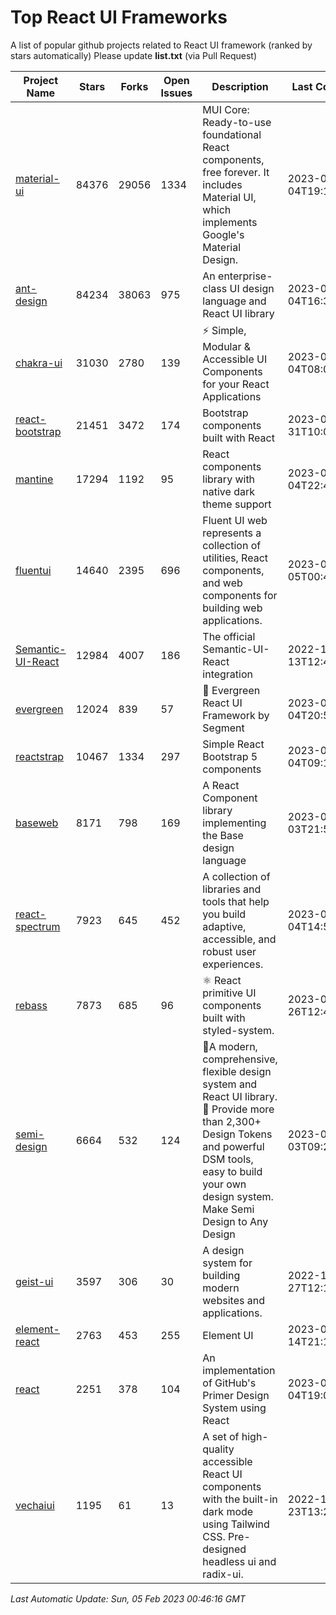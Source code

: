 # Top React UI Frameworks

A list of popular github projects related to React UI framework (ranked by stars automatically)
Please update **list.txt** (via Pull Request)

| Project Name | Stars | Forks | Open Issues | Description | Last Commit |
| ------------ | ----- | ----- | ----------- | ----------- | ----------- |
| [material-ui](https://github.com/mui/material-ui) |84376|29056|1334|MUI Core: Ready-to-use foundational React components, free forever. It includes Material UI, which implements Google&#39;s Material Design.|2023-02-04T19:15:42Z|
| [ant-design](https://github.com/ant-design/ant-design) |84234|38063|975|An enterprise-class UI design language and React UI library|2023-02-04T16:30:59Z|
| [chakra-ui](https://github.com/chakra-ui/chakra-ui) |31030|2780|139|⚡️ Simple, Modular &amp; Accessible UI Components for your React Applications|2023-02-04T08:06:04Z|
| [react-bootstrap](https://github.com/react-bootstrap/react-bootstrap) |21451|3472|174|Bootstrap components built with React|2023-01-31T10:03:14Z|
| [mantine](https://github.com/mantinedev/mantine) |17294|1192|95|React components library with native dark theme support|2023-02-04T22:45:42Z|
| [fluentui](https://github.com/microsoft/fluentui) |14640|2395|696|Fluent UI web represents a collection of utilities, React components, and web components for building web applications.|2023-02-05T00:42:28Z|
| [Semantic-UI-React](https://github.com/Semantic-Org/Semantic-UI-React) |12984|4007|186|The official Semantic-UI-React integration|2022-12-13T12:44:27Z|
| [evergreen](https://github.com/segmentio/evergreen) |12024|839|57|🌲 Evergreen React UI Framework by Segment|2023-02-04T20:52:36Z|
| [reactstrap](https://github.com/reactstrap/reactstrap) |10467|1334|297|Simple React Bootstrap 5 components|2023-02-04T09:12:54Z|
| [baseweb](https://github.com/uber/baseweb) |8171|798|169|A React Component library implementing the Base design language|2023-02-03T21:56:37Z|
| [react-spectrum](https://github.com/adobe/react-spectrum) |7923|645|452|A collection of libraries and tools that help you build adaptive, accessible, and robust user experiences.|2023-02-04T14:55:51Z|
| [rebass](https://github.com/rebassjs/rebass) |7873|685|96|:atom_symbol: React primitive UI components built with styled-system.|2023-01-26T12:47:44Z|
| [semi-design](https://github.com/DouyinFE/semi-design) |6664|532|124|🚀A modern, comprehensive, flexible design system and React UI library. 🎨 Provide more than 2,300+ Design Tokens and powerful DSM tools, easy to build your own design system. Make Semi Design to Any Design|2023-02-03T09:29:36Z|
| [geist-ui](https://github.com/geist-org/geist-ui) |3597|306|30|A design system for building modern websites and applications.|2022-12-27T12:14:29Z|
| [element-react](https://github.com/ElemeFE/element-react) |2763|453|255|Element UI|2023-01-14T21:13:08Z|
| [react](https://github.com/primer/react) |2251|378|104|An implementation of GitHub&#39;s Primer Design System using React|2023-02-04T19:03:48Z|
| [vechaiui](https://github.com/vechai/vechaiui) |1195|61|13|A set of high-quality accessible React UI components with the built-in dark mode using Tailwind CSS. Pre-designed headless ui and radix-ui.|2022-12-23T13:29:41Z|

*Last Automatic Update: Sun, 05 Feb 2023 00:46:16 GMT*